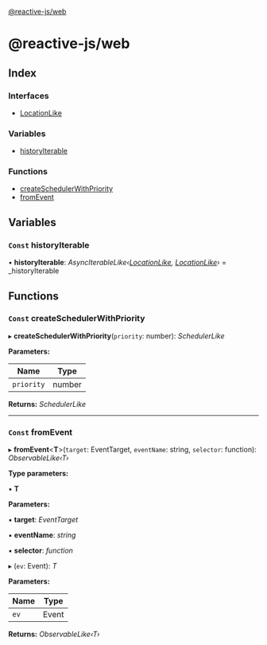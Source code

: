 [@reactive-js/web](README.md)

# @reactive-js/web

## Index

### Interfaces

* [LocationLike](interfaces/locationlike.md)

### Variables

* [historyIterable](README.md#const-historyiterable)

### Functions

* [createSchedulerWithPriority](README.md#const-createschedulerwithpriority)
* [fromEvent](README.md#const-fromevent)

## Variables

### `Const` historyIterable

• **historyIterable**: *AsyncIterableLike‹[LocationLike](interfaces/locationlike.md), [LocationLike](interfaces/locationlike.md)›* =  _historyIterable

## Functions

### `Const` createSchedulerWithPriority

▸ **createSchedulerWithPriority**(`priority`: number): *SchedulerLike*

**Parameters:**

Name | Type |
------ | ------ |
`priority` | number |

**Returns:** *SchedulerLike*

___

### `Const` fromEvent

▸ **fromEvent**<**T**>(`target`: EventTarget, `eventName`: string, `selector`: function): *ObservableLike‹T›*

**Type parameters:**

▪ **T**

**Parameters:**

▪ **target**: *EventTarget*

▪ **eventName**: *string*

▪ **selector**: *function*

▸ (`ev`: Event): *T*

**Parameters:**

Name | Type |
------ | ------ |
`ev` | Event |

**Returns:** *ObservableLike‹T›*
